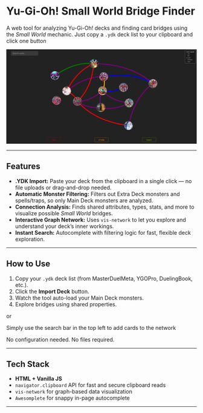 # Yu-Gi-Oh! Small World Bridge Finder

A web tool for analyzing Yu-Gi-Oh! decks and finding card bridges using the *Small World* mechanic. Just copy a `.ydk` deck list to your clipboard and click one button

![alt text](image.png)

---

##  Features

-  **.YDK Import:** Paste your deck from the clipboard in a single click — no file uploads or drag-and-drop needed.
-  **Automatic Monster Filtering:** Filters out Extra Deck monsters and spells/traps, so only Main Deck monsters are analyzed.
-  **Connection Analysis:** Finds shared attributes, types, stats, and more to visualize possible *Small World* bridges.
- **Interactive Graph Network:** Uses `vis-network` to let you explore and understand your deck’s inner workings.
- **Instant Search:** Autocomplete with filtering logic for fast, flexible deck exploration.

---

## How to Use

1. Copy your `.ydk` deck list (from MasterDuelMeta, YGOPro, DuelingBook, etc.).
2. Click the **Import Deck** button.
3. Watch the tool auto-load your Main Deck monsters.
4. Explore bridges using shared properties.

or

Simply use the search bar in the top left to add cards to the network

No configuration needed. No files required.

---

##  Tech Stack

- **HTML + Vanilla JS**
- `navigator.clipboard` API for fast and secure clipboard reads
- `vis-network` for graph-based data visualization
- `Awesomplete` for snappy in-page autocomplete

---
